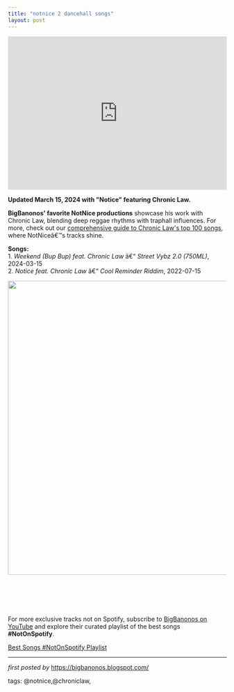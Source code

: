 ```yaml
---
title: "notnice 2 dancehall songs"
layout: post
---
```

<p><iframe allow="autoplay; clipboard-write; encrypted-media; fullscreen; picture-in-picture" allowfullscreen="" frameborder="0" height="352" loading="lazy" src="https://open.spotify.com/embed/playlist/3ZRznae7qeFVHDJcinw2LD?utm_source=generator" width="100%"></iframe></p> <p><strong>Updated March 15, 2024 with "Notice" featuring Chronic Law.</strong></p> <p><strong>BigBanonos' favorite NotNice productions</strong> showcase his work with Chronic Law, blending deep reggae rhythms with traphall influences. For more, check out our <a href="https://bigbanonos.blogspot.com/2024/10/chronic-law-105-songs.html">comprehensive guide to Chronic Law's top 100 songs</a>, where NotNiceâ€™s tracks shine.</p> <p><strong>Songs:</strong><br />
1. <em>Weekend (Bup Bup) feat. Chronic Law</em> â€“ <em>Street Vybz 2.0 (750ML)</em>, 2024-03-15<br />
2. <em>Notice feat. Chronic Law</em> â€“ <em>Cool Reminder Riddim</em>, 2022-07-15</p><div class="separator" ><a href="https://hypelifemagazine.com/wp-content/uploads/2022/01/NotNice-Says-Trap-Dancehall-Is-Not-Dancehall-Music-.jpeg" imageanchor="1"><img border="0" data-original-height="675" data-original-width="1200" height="675" src="https://hypelifemagazine.com/wp-content/uploads/2022/01/NotNice-Says-Trap-Dancehall-Is-Not-Dancehall-Music-.jpeg" width="1200" /></a></div><br /><p><br /></p> <p><br /></p>


<!--Subscribe and Playlist Links-->
<div>
    <p>For more exclusive tracks not on Spotify, subscribe to <a href="https://www.youtube.com/@BigBanonos" target="_blank">BigBanonos on YouTube</a> and explore their curated playlist of the best songs <strong>#NotOnSpotify</strong>.</p>
    <p><a href="https://www.youtube.com/playlist?list=PLtuNtuTatqI0kFahUCbtbfenC_ET5O_tr" target="_blank">Best Songs #NotOnSpotify Playlist<br /></a></p></div>

<hr />

<p><em>first posted by</em> <a href="https://bigbanonos.blogspot.com/" rel="noopener" target="_new">https://bigbanonos.blogspot.com/</a></p>

<p>tags: @notnice,@chroniclaw,</p>
